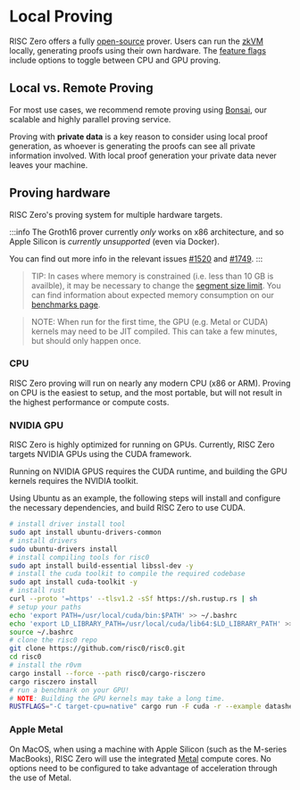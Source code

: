 # Local Proving

RISC Zero offers a fully [open-source] prover.
Users can run the [zkVM] locally, generating proofs using their own hardware.
The [feature flags] include options to toggle between CPU and GPU proving.

## Local vs. Remote Proving

For most use cases, we recommend remote proving using [Bonsai], our scalable and highly parallel proving service.

Proving with **private data** is a key reason to consider using local proof generation, as whoever is generating the proofs can see all private information involved.
With local proof generation your private data never leaves your machine.

## Proving hardware

RISC Zero's proving system for multiple hardware targets.

:::info
The Groth16 prover currently _only_ works on x86 architecture, and so Apple Silicon is _currently unsupported_ (even via Docker).

You can find out more info in the relevant issues [#1520] and [#1749].
:::

> TIP: In cases where memory is constrained (i.e. less than 10 GB is availble), it may be necessary to change the [segment size limit][segment-limit-docs].
> You can find information about expected memory consumption on our [benchmarks page][datasheet].

> NOTE: When run for the first time, the GPU (e.g. Metal or CUDA) kernels may need to be JIT compiled.
> This can take a few minutes, but should only happen once.

### CPU

RISC Zero proving will run on nearly any modern CPU (x86 or ARM).
Proving on CPU is the easiest to setup, and the most portable, but will not result in the highest performance or compute costs.

### NVIDIA GPU

RISC Zero is highly optimized for running on GPUs. Currently, RISC Zero targets NVIDIA GPUs using the CUDA framework.

Running on NVIDIA GPUS requires the CUDA runtime, and building the GPU kernels requires the NVIDIA toolkit.

Using Ubuntu as an example, the following steps will install and configure the necessary dependencies, and build RISC Zero to use CUDA.

```bash
# install driver install tool
sudo apt install ubuntu-drivers-common
# install drivers
sudo ubuntu-drivers install
# install compiling tools for risc0
sudo apt install build-essential libssl-dev -y
# install the cuda toolkit to compile the required codebase
sudo apt install cuda-toolkit -y
# install rust
curl --proto '=https' --tlsv1.2 -sSf https://sh.rustup.rs | sh
# setup your paths
echo 'export PATH=/usr/local/cuda/bin:$PATH' >> ~/.bashrc
echo 'export LD_LIBRARY_PATH=/usr/local/cuda/lib64:$LD_LIBRARY_PATH' >> ~/.bashrc
source ~/.bashrc
# clone the risc0 repo
git clone https://github.com/risc0/risc0.git
cd risc0
# install the r0vm
cargo install --force --path risc0/cargo-risczero
cargo risczero install
# run a benchmark on your GPU!
# NOTE: Building the GPU kernels may take a long time.
RUSTFLAGS="-C target-cpu=native" cargo run -F cuda -r --example datasheet
```

### Apple Metal

On MacOS, when using a machine with Apple Silicon (such as the M-series MacBooks), RISC Zero will use the integrated [Metal][apple-metal] compute cores.
No options need to be configured to take advantage of acceleration through the use of Metal.

[#1520]: https://github.com/risc0/risc0/issues/1520
[#1749]: https://github.com/risc0/risc0/issues/1749
[apple-metal]: https://developer.apple.com/metal
[Bonsai]: ./remote-proving.md
[datasheet]: https://benchmarks.risczero.com/release-1.0/datasheet
[feature flags]: https://github.com/risc0/risc0#feature-flags
[open-source]: https://risczero.com/news/open-source
[segment-limit-docs]: https://docs.rs/risc0-zkvm/1.0/risc0_zkvm/struct.ExecutorEnvBuilder.html#method.segment_limit_po2
[zkVM]: ../zkvm/zkvm-overview.md

